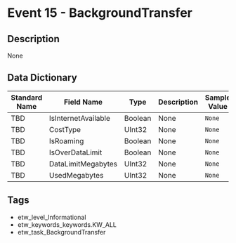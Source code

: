 # Event 15 - BackgroundTransfer

## Description
None

## Data Dictionary
|Standard Name|Field Name|Type|Description|Sample Value|
|---|---|---|---|---|
|TBD|IsInternetAvailable|Boolean|None|`None`|
|TBD|CostType|UInt32|None|`None`|
|TBD|IsRoaming|Boolean|None|`None`|
|TBD|IsOverDataLimit|Boolean|None|`None`|
|TBD|DataLimitMegabytes|UInt32|None|`None`|
|TBD|UsedMegabytes|UInt32|None|`None`|

## Tags
* etw_level_Informational
* etw_keywords_keywords.KW_ALL
* etw_task_BackgroundTransfer